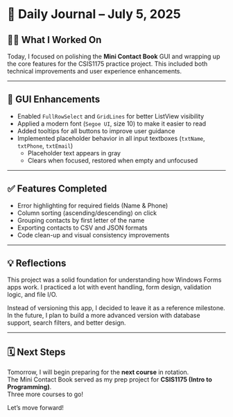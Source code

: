 # 📘 Daily Journal – July 5, 2025

## 🧑‍💻 What I Worked On

Today, I focused on polishing the **Mini Contact Book** GUI and wrapping up the core features for the CSIS1175 practice project. This included both technical improvements and user experience enhancements.

---

## 🎨 GUI Enhancements

- Enabled `FullRowSelect` and `GridLines` for better ListView visibility
- Applied a modern font (`Segoe UI`, size 10) to make it easier to read
- Added tooltips for all buttons to improve user guidance
- Implemented placeholder behavior in all input textboxes (`txtName`, `txtPhone`, `txtEmail`)
  - Placeholder text appears in gray
  - Clears when focused, restored when empty and unfocused

---

## ✅ Features Completed

- Error highlighting for required fields (Name & Phone)
- Column sorting (ascending/descending) on click
- Grouping contacts by first letter of the name
- Exporting contacts to CSV and JSON formats
- Code clean-up and visual consistency improvements

---

## 💡 Reflections

This project was a solid foundation for understanding how Windows Forms apps work. I practiced a lot with event handling, form design, validation logic, and file I/O.

Instead of versioning this app, I decided to leave it as a reference milestone. In the future, I plan to build a more advanced version with database support, search filters, and better design.

---

## 🗓 Next Steps

Tomorrow, I will begin preparing for the **next course** in rotation.  
The Mini Contact Book served as my prep project for **CSIS1175 (Intro to Programming)**.  
Three more courses to go!

Let’s move forward!
